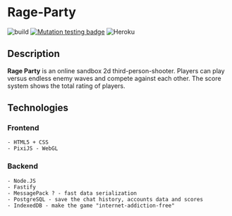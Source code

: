 # Rage-Party      
![build](https://github.com/vermi4elli/Rage-Party/workflows/build/badge.svg?branch=master)   [![Mutation testing badge](https://img.shields.io/endpoint?style=flat&url=https%3A%2F%2Fbadge-api.stryker-mutator.io%2Fgithub.com%2Fvermi4elli%2FRage-Party%2Fmaster)](https://dashboard.stryker-mutator.io/reports/github.com/vermi4elli/Rage-Party/master)   ![Heroku](https://pyheroku-badge.herokuapp.com/?app=rage-party&style=plastic)
## Description
**Rage Party** is an online sandbox 2d third-person-shooter. Players can play versus endless enemy waves and compete against each other. The score system shows the total rating of players.

## Technologies

### Frontend
```
- HTML5 + CSS
- PixiJS - WebGL
```
### Backend
```
- Node.JS
- Fastify
- MessagePack ? - fast data serialization
- PostgreSQL - save the chat history, accounts data and scores
- IndexedDB - make the game "internet-addiction-free"
```
